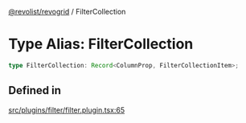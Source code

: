 [@revolist/revogrid](README.md) / FilterCollection

# Type Alias: FilterCollection

```ts
type FilterCollection: Record<ColumnProp, FilterCollectionItem>;
```

## Defined in

[src/plugins/filter/filter.plugin.tsx:65](https://github.com/revolist/revogrid/blob/08f5cc514b9bc1666dd85d20f560c0e9b7c7af14/src/plugins/filter/filter.plugin.tsx#L65)

